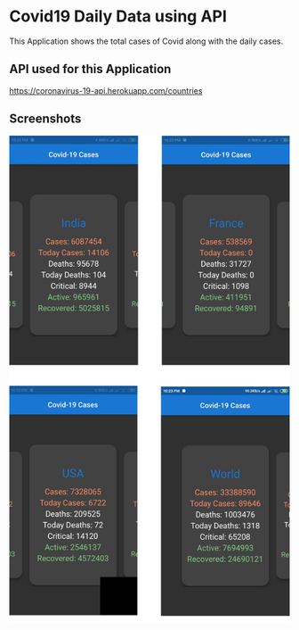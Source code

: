 # Covid19 Daily Data using API

This Application shows the total cases of Covid along with the daily cases.

## API used for this Application

https://coronavirus-19-api.herokuapp.com/countries

## Screenshots
![](image/data.jpeg)
